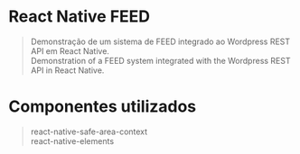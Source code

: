 # React Native FEED

> Demonstração de um sistema de FEED integrado ao Wordpress REST API em React Native.<br>
> Demonstration of a FEED system integrated with the Wordpress REST API in React Native.

# Componentes utilizados

> react-native-safe-area-context<br>
> react-native-elements
